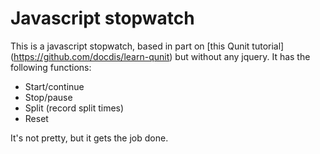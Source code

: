 # Javascript stopwatch  

This is a javascript stopwatch, based in part on [this Qunit tutorial] (https://github.com/docdis/learn-qunit) but without any jquery. It has the following functions:  

* Start/continue
* Stop/pause
* Split (record split times)
* Reset

It's not pretty, but it gets the job done.

